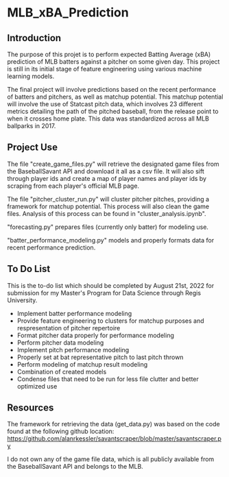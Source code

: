 # MLB_xBA_Prediction

## Introduction

The purpose of this projet is to perform expected Batting Average (xBA) prediction of MLB batters against a pitcher on some given day. This project is still in its initial stage of feature engineering using various machine learning models. 

The final project will involve predictions based on the recent performance of batters and pitchers, as well as matchup potential. This matchup potential will involve the use of Statcast pitch data, which involves 23 different metrics detailing the path of the pitched baseball, from the release point to when it crosses home plate. This data was standardized across all MLB ballparks in 2017.

## Project Use

The file "create_game_files.py" will retrieve the designated game files from the BaseballSavant API and download it all as a csv file. It will also sift through player ids and create a map of player names and player ids by scraping from each player's official MLB page.

The file "pitcher_cluster_run.py" will cluster pitcher pitches, providing a framework for matchup potential. This process will also clean the game files. Analysis of this process can be found in "cluster_analysis.ipynb".

"forecasting.py" prepares files (currently only batter) for modeling use.

"batter_performance_modeling.py" models and properly formats data for recent performance prediction.

## To Do List

This is the to-do list which should be completed by August 21st, 2022 for submission for my Master's Program for Data Science through Regis University.

* Implement batter performance modeling
* Provide feature engineering to clusters for matchup purposes and respresentation of pitcher repertoire
* Format pitcher data properly for performance modeling
* Perform pitcher data modeling
* Implement pitch performance modeling
* Properly set at bat representative pitch to last pitch thrown
* Perform modeling of matchup result modeling
* Combination of created models
* Condense files that need to be run for less file clutter and better optimized use

## Resources

The framework for retrieving the data (get_data.py) was based on the code found at the following github location: https://github.com/alanrkessler/savantscraper/blob/master/savantscraper.py

I do not own any of the game file data, which is all publicly available from the BaseballSavant API and belongs to the MLB.

